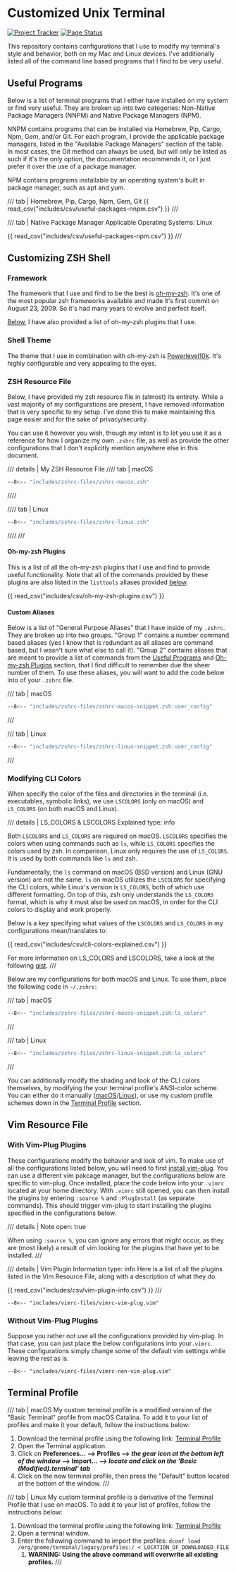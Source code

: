 <!-- NOTE TO EDITORS
If you are some user editing this file, I highly recommend you disable word wrapping, as
I've formatted all of the tables in such a way, it looks like a mess if word wrapping is
enabled. -->

# Customized Unix Terminal

[![Project Tracker](https://img.shields.io/badge/repo%20status-Project%20Tracker-lightgrey)](https://randomserver.xyz/project-tracker.html#customized-unix-terminal)
[![Page Status](https://status.hthompson.dev/api/badge/10/status?downLabel=Website%20is%20down&upLabel=Website%20is%20up)](https://cut.hthompson.dev/)

This repository contains configurations that I use to modify my terminal's style and behavior, both on my Mac and Linux devices. I've additionally listed all of the command line based programs that I find to be very useful.

## Useful Programs

Below is a list of terminal programs that I either have installed on my system or find very useful. They are broken up into two categories: Non-Native Package Managers (NNPM) and Native Package Managers (NPM).

NNPM contains programs that can be installed via Homebrew, Pip, Cargo, Npm, Gem, and/or Git. For each program, I provide the applicable package managers, listed in the "Available Package Managers" section of the table. In most cases, the Git method can always be used, but will only be listed as such if it's the only option, the documentation recommends it, or I just prefer it over the use of a package manager.

NPM contains programs installable by an operating system's built in package manager, such as apt and yum.

/// tab | Homebrew, Pip, Cargo, Npm, Gem, Git
{{ read_csv("includes/csv/useful-packages-nnpm.csv") }}
///

/// tab | Native Package Manager
Applicable Operating Systems: Linux

{{ read_csv("includes/csv/useful-packages-npm.csv") }}
///

## Customizing ZSH Shell

### Framework

The framework that I use and find to be the best is [oh-my-zsh](https://github.com/ohmyzsh/ohmyzsh). It's one of the most popular zsh frameworks available and made it's first commit on August 23, 2009. So it's had many years to evolve and perfect itself.

[Below](#oh-my-zsh-plugins), I have also provided a list of oh-my-zsh plugins that I use.

### Shell Theme

The theme that I use in combination with oh-my-zsh is [Powerlevel10k](https://github.com/romkatv/powerlevel10k). It's highly configurable and very appealing to the eyes.

### ZSH Resource File

Below, I have provided my zsh resource file in (almost) its entirety. While a vast majority of my configurations are present, I have removed information that is very specific to my setup. I've done this to make maintaining this page easier and for the sake of privacy/security.

You can use it however you wish, though my intent is to let you use it as a reference for how I organize my own `.zshrc` file, as well as provide the other configurations that I don't explicitly mention anywhere else in this document.

/// details | My ZSH Resource File
//// tab | macOS
``` bash title=".zshrc"
--8<-- "includes/zshrc-files/zshrc-macos.zsh"
```
////

//// tab | Linux
``` bash title=".zshrc"
--8<-- "includes/zshrc-files/zshrc-linux.zsh"
```
////
///

#### Oh-my-zsh Plugins

This is a list of all the oh-my-zsh plugins that I use and find to provide useful functionality. Note that all of the commands provided by these plugins are also listed in the `listtools` aliases provided [below](#custom-aliases).

{{ read_csv("includes/csv/oh-my-zsh-plugins.csv") }}

#### Custom Aliases

Below is a list of "General Purpose Aliases" that I have inside of my `.zshrc`. They are broken up into two groups. "Group 1" contains a number command based aliases (yes I know that is redundant as all aliases are command based, but I wasn't sure what else to call it). "Group 2" contains aliases that are meant to provide a list of commands from the [Useful Programs](#useful-programs) and [Oh-my-zsh Plugins](#oh-my-zsh-plugins) section, that I find difficult to remember due the sheer number of them. To use these aliases, you will want to add the code below into of your `.zshrc` file.

/// tab | macOS
``` bash title=".zshrc"
--8<-- "includes/zshrc-files/zshrc-macos-snippet.zsh:user_config"
```
///

/// tab | Linux
``` bash title=".zshrc"
--8<-- "includes/zshrc-files/zshrc-linux-snippet.zsh:user_config"
```
///

### Modifying CLI Colors

When specify the color of the files and directories in the terminal (i.e. executables, symbolic links), we use `LSCOLORS` (only on macOS) and `LS_COLORS` (on both macOS and Linux).

/// details | LS_COLORS & LSCOLORS Explained
    type: info

Both `LSCOLORS` and `LS_COLORS` are required on macOS. `LSCOLORS` specifies the colors when using commands such as `ls`, while `LS_COLORS` specifies the colors used by zsh. In comparison, Linux only requires the use of `LS_COLORS`. It is used by both commands like `ls` and zsh.

Fundamentally, the `ls` command on macOS (BSD version) and Linux (GNU version) are not the same. `ls` on macOS utilizes the `LSCOLORS` for specifying the CLI colors, while Linux's version is `LS_COLORS`, both of which use different formatting. On top of this, zsh only understands the `LS_COLORS` format, which is why it must also be used on macOS, in order for the CLI colors to display and work properly.

Below is a key specifying what values of the `LSCOLORS` and `LS_COLORS` in my configurations mean/translates to:

{{ read_csv("includes/csv/cli-colors-explained.csv") }}

For more information on LS_COLORS and LSCOLORS, take a look at the following [gist](https://gist.github.com/thomd/7667642).
///

Below are my configurations for both macOS and Linux. To use them, place the following code in `~/.zshrc`:

/// tab | macOS
``` bash title="CLI Color Configuration"
--8<-- "includes/zshrc-files/zshrc-macos-snippet.zsh:ls_colors"
```
///

/// tab | Linux
``` bash title="CLI Color Configuration"
--8<-- "includes/zshrc-files/zshrc-linux-snippet.zsh:ls_colors"
```
///

You can additionally modify the shading and look of the CLI colors themselves, by modifying the your terminal profile's ANSI-color scheme. You can either do it manually ([macOS](https://support.apple.com/guide/terminal/change-profiles-text-preferences-trmltxt/mac)/[Linux](https://help.gnome.org/users/gnome-terminal/stable/app-colors.html.en)), or use my custom profile schemes down in the [Terminal Profile](#terminal-profile) section.

## Vim Resource File

### With Vim-Plug Plugins

These configurations modify the behavior and look of vim. To make use of all the configurations listed below, you will need to first [install vim-plug](https://github.com/junegunn/vim-plug#installation). You can use a different vim pakcage manager, but the configurations below are specific to vim-plug. Once installed, place the code below into your `.vimrc` located at your home directory. With `.vimrc` still opened, you can then install the plugins by entering `:source %` and `:PlugInstall` (as separate commands). This should trigger vim-plug to start installing the plugins specified in the configurations below.

/// details | Note
    open: true

When using `:source %`, you can ignore any errors that might occur, as they are (most likely) a result of vim looking for the plugins that have yet to be installed.
///

/// details | Vim Plugin Information
    type: info
Here is a list of all the plugins listed in the Vim Resource File, along with a description of what they do.

{{ read_csv("includes/csv/vim-plugin-info.csv") }}
///

``` vim title=".vimrc"
--8<-- "includes/vimrc-files/vimrc-vim-plug.vim"
```

### Without Vim-Plug Plugins

Suppose you rather not use all the configurations provided by vim-plug. In that case, you can just place the below configurations into your`.vimrc`. These configurations simply change some of the default vim settings while leaving the rest as is.

``` vim title=".vimrc"
--8<-- "includes/vimrc-files/vimrc-non-vim-plug.vim"
```

## Terminal Profile

/// tab | macOS
My custom terminal profile is a modified version of the "Basic Terminal" profile from macOS Catalina. To add it to your list of profiles and make it your default, follow the instructions below:

1. Download the terminal profile using the following link: <a href="Terminal%20Profiles/Basic%20%28Modified%29.terminal">Terminal Profile</a>
2. Open the Terminal application.
3. Click on **Preferences... --> Profiles --> _the gear icon at the bottom left of the window_ --> Import... --> _locate and click on the 'Basic (Modified).terminal' tab_**
4. Click on the new terminal profile, then press the "Default" button located at the bottom of the window.
///

/// tab | Linux
My custom terminal profile is a derivative of the Terminal Profile that I use on macOS. To add it to your list of profiles, follow the instructions below:

1. Download the terminal profile using the following link: <a href="Terminal%20Profiles/gnome-terminal-profiles.dconf">Terminal Profile</a>
2. Open a terminal window.
3. Enter the following command to import the profiles: `dconf load /org/gnome/terminal/legacy/profiles:/ < LOCATION_OF_DOWNLOADED_FILE`
    1. **WARNING: Using the above command will overwrite all existing profiles.**
///
